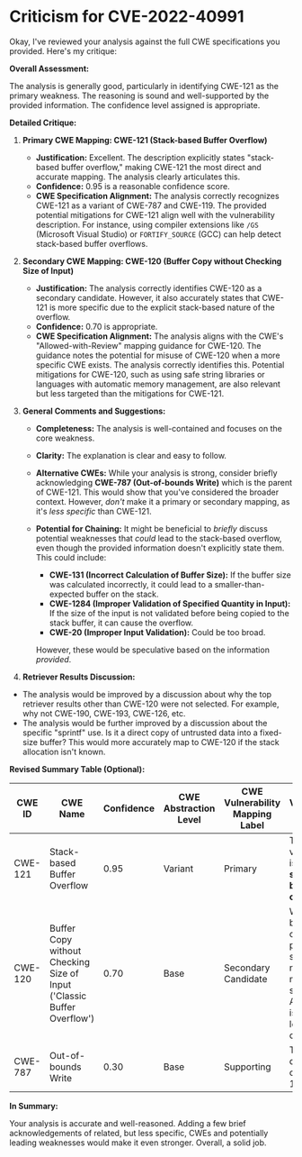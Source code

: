 # Criticism for CVE-2022-40991

Okay, I've reviewed your analysis against the full CWE specifications you provided. Here's my critique:

**Overall Assessment:**

The analysis is generally good, particularly in identifying CWE-121 as the primary weakness. The reasoning is sound and well-supported by the provided information. The confidence level assigned is appropriate.

**Detailed Critique:**

1.  **Primary CWE Mapping: CWE-121 (Stack-based Buffer Overflow)**

    *   **Justification:** Excellent. The description explicitly states "stack-based buffer overflow," making CWE-121 the most direct and accurate mapping. The analysis clearly articulates this.
    *   **Confidence:** 0.95 is a reasonable confidence score.
    *   **CWE Specification Alignment:** The analysis correctly recognizes CWE-121 as a variant of CWE-787 and CWE-119. The provided potential mitigations for CWE-121 align well with the vulnerability description. For instance, using compiler extensions like `/GS` (Microsoft Visual Studio) or `FORTIFY_SOURCE` (GCC) can help detect stack-based buffer overflows.

2.  **Secondary CWE Mapping: CWE-120 (Buffer Copy without Checking Size of Input)**

    *   **Justification:** The analysis correctly identifies CWE-120 as a secondary candidate. However, it also accurately states that CWE-121 is more specific due to the explicit stack-based nature of the overflow.
    *   **Confidence:** 0.70 is appropriate.
    *   **CWE Specification Alignment:**  The analysis aligns with the CWE's "Allowed-with-Review" mapping guidance for CWE-120.  The guidance notes the potential for misuse of CWE-120 when a more specific CWE exists.  The analysis correctly identifies this. Potential mitigations for CWE-120, such as using safe string libraries or languages with automatic memory management, are also relevant but less targeted than the mitigations for CWE-121.

3.  **General Comments and Suggestions:**

    *   **Completeness:** The analysis is well-contained and focuses on the core weakness.
    *   **Clarity:** The explanation is clear and easy to follow.
    *   **Alternative CWEs:** While your analysis is strong, consider briefly acknowledging **CWE-787 (Out-of-bounds Write)** which is the parent of CWE-121. This would show that you've considered the broader context. However, *don't* make it a primary or secondary mapping, as it's *less specific* than CWE-121.

    *   **Potential for Chaining:**  It might be beneficial to *briefly* discuss potential weaknesses that *could* lead to the stack-based overflow, even though the provided information doesn't explicitly state them. This could include:
        *   **CWE-131 (Incorrect Calculation of Buffer Size):**  If the buffer size was calculated incorrectly, it could lead to a smaller-than-expected buffer on the stack.
        *   **CWE-1284 (Improper Validation of Specified Quantity in Input):** If the size of the input is not validated before being copied to the stack buffer, it can cause the overflow.
        *   **CWE-20 (Improper Input Validation):** Could be too broad.

        However, these would be speculative based on the information *provided*.

4. **Retriever Results Discussion:**

*   The analysis would be improved by a discussion about why the top retriever results other than CWE-120 were not selected. For example, why not CWE-190, CWE-193, CWE-126, etc.
*   The analysis would be further improved by a discussion about the specific "sprintf" use. Is it a direct copy of untrusted data into a fixed-size buffer? This would more accurately map to CWE-120 if the stack allocation isn't known.

**Revised Summary Table (Optional):**

| CWE ID | CWE Name | Confidence | CWE Abstraction Level | CWE Vulnerability Mapping Label | CWE-Vulnerability Mapping Notes |
|---|---|---|---|---|---|
| CWE-121 | Stack-based Buffer Overflow | 0.95 | Variant | Primary | The vulnerability is explicitly a **stack-based buffer overflow**. |
| CWE-120 | Buffer Copy without Checking Size of Input ('Classic Buffer Overflow') | 0.70 | Base | Secondary Candidate | While a buffer overflow is present, the stack-based nature is more specific. Also, *sprintf* is a code-level root cause. |
| CWE-787 | Out-of-bounds Write | 0.30 | Base | Supporting | This is the direct parent of CWE-121. |

**In Summary:**

Your analysis is accurate and well-reasoned. Adding a few brief acknowledgements of related, but less specific, CWEs and potentially leading weaknesses would make it even stronger. Overall, a solid job.